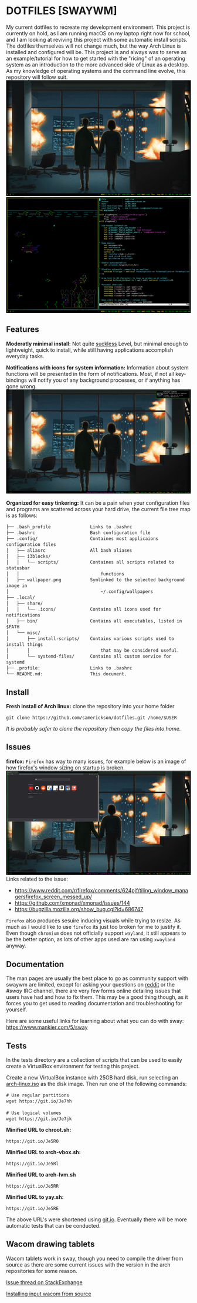 DOTFILES [SWAYWM]
================= 
My current dotfiles to recreate my development environment. This project is
currently on hold, as I am running macOS on my laptop right now for school, and
I am looking at reviving this project with some automatic install scripts. The
dotfiles themselves will not change much, but the way Arch Linux is installed
and configured will be. This project is and always was to serve as an
example/tutorial for how to get started with the "ricing" of an operating
system as an introduction to the more advanced side of Linux as a desktop. As
my knowledge of operating systems and the command line evolve, this repository
will follow suit. 
![Clean image of my desktop](images/clean.png)
![Busy image of my desktop](images/busy.png)

Features
--------

**Moderatly minimal install:**
Not quite [suckless](https://suckless.org) Level, but minimal enough to
lightweight, quick to install, while still having applications accomplish
everyday tasks. 

**Notifications with icons for system information:**
Information about system functions will be presented in the form of
notifications. Most, if not all key-bindings will notify you of any background
processes, or if anything has gone wrong.
![Image of notifications](images/notification.png)

**Organized for easy tinkering:**
It can be a pain when your configuration files and programs are scattered across
your hard drive, the current file tree map is as follows:
```
├── .bash_profile				Links to .bashrc
├── .bashrc						Bash configuration file
├── .config/					Containes most applicaions configuration files	
│   ├── aliasrc					All bash aliases
│   ├── i3blocks/
│   │   └── scripts/			Containes all scripts related to statusbar
│	│ 								functions
│   ├── wallpaper.png			Symlinked to the selected background image in
│									~/.config/wallpapers
├── .local/
│   ├── share/
│ 	│ 	└── .icons/				Contains all icons used for notifications
│   ├── bin/					Contains all executables, listed in $PATH
│   └── misc/
│       ├── install-scripts/	Contains various scripts used to install things
│		│ 							that may be considered useful.
│       └── systemd-files/		Contains all custom service for systemd
├── .profile:					Links to .bashrc
└── README.md:					This document.
```

Install
-------
**Fresh install of Arch linux:** clone the repository into your home folder
```
git clone https://github.com/samerickson/dotfiles.git /home/$USER
```
*It is probably safer to clone the repository then copy the files into home.*


Issues
------
**firefox:**
`Firefox` has way to many issues, for example below is an image of how firefox's
window sizing on startup is broken. 
![image of firefox window issues](images/firefox.png)
Links related to the issue:

* https://www.reddit.com/r/firefox/comments/624pjf/tiling_window_managersfirefox_screen_messed_up/
* https://github.com/xmonad/xmonad/issues/144
* https://bugzilla.mozilla.org/show_bug.cgi?id=686747

`Firefox` also produces sesuire inducing visuals while trying to resize. As much
as I would like to use `firefox` its just too broken for me to justify it. Even
though `chromium` does not officially support `wayland`, it still appears to be the
better option, as lots of other apps used are ran using `xwayland` anyway.

Documentation
-------------
The man pages are usually the best place to go as community support with swaywm
are limited, except for asking your questions on 
[reddit](https://www.reddit.com/r/swaywm) or the *#sway* IRC channel, there are
very few forms online detailing issues that users have had and how to fix them.
This may be a good thing though, as it forces you to get used to reading
documentation and troubleshooting for yourself.

Here are some useful links for learning about what you can do with sway:
https://www.mankier.com/5/sway

Tests
-----
In the tests directory are a collection of scripts that can be used to easily
create a VirtualBox environment for testing this project. 

Create a new VirtualBox instance with 25GB hard disk, run selecting an
[arch-linux.iso](https://www.archlinux.org/download/) as the disk image. 
Then run one of the following commands:
```
# Use regular partitions
wget https://git.io/Je7hh

# Use logical volumes
wget https://git.io/Je7jk
```

**Minified URL to chroot.sh:** 
```
https://git.io/Je5R0
```

**Minified URL to arch-vbox.sh:**
```
https://git.io/Je5Rl
```

**Minified URL to arch-lvm.sh**
```
https://git.io/Je5RR
```

**Minified URL to yay.sh:**
```
https://git.io/Je5RE
```

The above URL's were shortened using [git.io](https://git.io). Eventually there
will be more automatic tests that can be conducted.

Wacom drawing tablets
---------------------
Wacom tablets work in sway, though you need to compile the driver from source
as there are some current issues with the version in the arch repositories
for some reason.

[Issue thread on StackExchange](https://askubuntu.com/questions/1063779/my-wacom-one-device-is-not-working)


[Installing input wacom from source](https://github.com/linuxwacom/input-wacom/wiki/Installing-input-wacom-from-source)

